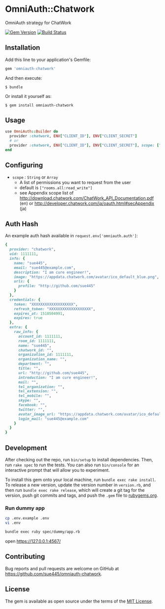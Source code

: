 # OmniAuth::Chatwork

OmniAuth strategy for ChatWork

[![Gem Version](https://badge.fury.io/rb/omniauth-chatwork.svg)](https://badge.fury.io/rb/omniauth-chatwork)
[![Build Status](https://travis-ci.org/sue445/omniauth-chatwork.svg?branch=master)](https://travis-ci.org/sue445/omniauth-chatwork)

## Installation

Add this line to your application's Gemfile:

```ruby
gem 'omniauth-chatwork'
```

And then execute:

    $ bundle

Or install it yourself as:

    $ gem install omniauth-chatwork

## Usage
```ruby
use OmniAuth::Builder do
  provider :chatwork, ENV["CLIENT_ID"], ENV["CLIENT_SECRET"]
  # or
  provider :chatwork, ENV["CLIENT_ID"], ENV["CLIENT_SECRET"], scope: ["users.all:read", "rooms.all:read_write", "contacts.all:read_write"]
end
```

## Configuring
* `scope` : `String` or `Array`
  * A list of permissions you want to request from the user
  * default is `["rooms.all:read_write"]`
  * see Appendix scope list of http://download.chatwork.com/ChatWork_API_Documentation.pdf (en) or http://developer.chatwork.com/ja/oauth.html#secAppendix (ja)

## Auth Hash
An example auth hash available in `request.env['omniauth.auth']`:

```ruby
{
  provider: "chatwork",
  uid: 1111111,
  info: {
    name: "sue445",
    email: "sue445@example.com",
    description: "I am cure engineer!",
    image: "https://appdata.chatwork.com/avatar/ico_default_blue.png",
    urls: {
      profile: "http://github.com/sue445"
    }
  },
  credentials: {
    token: "XXXXXXXXXXXXXXXXXXX",
    refresh_token: "XXXXXXXXXXXXXXXXXXX",
    expires_at: 1510504991,
    expires: true
  },
  extra: {
    raw_info: {
      account_id: 1111111,
      room_id: 1111111,
      name: "sue445",
      chatwork_id: "",
      organization_id: 1111111,
      organization_name: "",
      department: "",
      title: "",
      url: "http://github.com/sue445",
      introduction: "I am cure engineer!",
      mail: "",
      tel_organization: "",
      tel_extension: "",
      tel_mobile: "",
      skype: "",
      facebook: "",
      twitter: "",
      avatar_image_url: "https://appdata.chatwork.com/avatar/ico_default_blue.png",
      login_mail: "sue445@example.com"
    }
  }
}
```

## Development

After checking out the repo, run `bin/setup` to install dependencies. Then, run `rake spec` to run the tests. You can also run `bin/console` for an interactive prompt that will allow you to experiment.

To install this gem onto your local machine, run `bundle exec rake install`. To release a new version, update the version number in `version.rb`, and then run `bundle exec rake release`, which will create a git tag for the version, push git commits and tags, and push the `.gem` file to [rubygems.org](https://rubygems.org).

### Run dummy app
```bash
cp .env.example .env
vi .env

bundle exec ruby spec/dummy/app.rb
```

open https://127.0.0.1:4567/

## Contributing

Bug reports and pull requests are welcome on GitHub at https://github.com/sue445/omniauth-chatwork.

## License

The gem is available as open source under the terms of the [MIT License](https://opensource.org/licenses/MIT).
